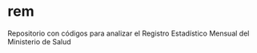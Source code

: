 # rem
Repositorio con códigos para analizar el Registro Estadístico Mensual del Ministerio de Salud
